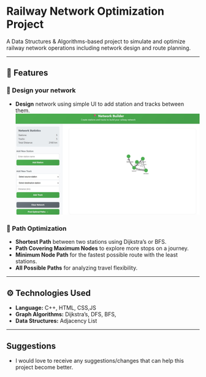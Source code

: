 # Railway Network Optimization Project

A Data Structures & Algorithms-based project to simulate and optimize railway network operations including network design and route planning.

---

## 📌 Features

### 🔹 Design your network
- **Design** network using simple UI to add station and tracks between them.
  ![Graph Structure](./images/NetworkDesign.jpg)



### 🔹 Path Optimization
- **Shortest Path** between two stations using Dijkstra’s or BFS.
- **Path Covering Maximum Nodes** to explore more stops on a journey.
- **Minimum Node Path** for the fastest possible route with the least stations.
- **All Possible Paths** for analyzing travel flexibility.



---

## ⚙️ Technologies Used

- **Language:** C++, HTML, CSS,JS
- **Graph Algorithms:** Dijkstra’s, DFS, BFS, 
- **Data Structures:** Adjacency List

---

## Suggestions
- I would love to receive any suggestions/changes that can help this project become better.
